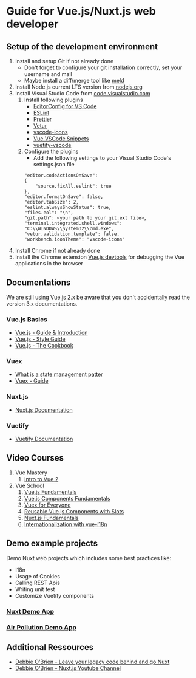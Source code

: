 # Guide for Vue.js/Nuxt.js web developer

## Setup of the development environment
1. Install and setup Git if not already done
    - Don't forget to configure your git installation correctly, set your username and mail
    - Maybe install a diff/merge tool like [meld](https://meldmerge.org/)
2. Install Node.js current LTS version from [nodejs.org](https://nodejs.org/en/)
3. Install Visual Studio Code from [code.visualstudio.com](https://code.visualstudio.com)
    1. Install following plugins
        - [EditorConfig for VS Code](https://marketplace.visualstudio.com/items?itemName=EditorConfig.EditorConfig)
        - [ESLint](https://marketplace.visualstudio.com/items?itemName=dbaeumer.vscode-eslint)
        - [Prettier](https://marketplace.visualstudio.com/items?itemName=esbenp.prettier-vscode)
        - [Vetur](https://marketplace.visualstudio.com/items?itemName=octref.vetur)
        - [vscode-icons](https://marketplace.visualstudio.com/items?itemName=vscode-icons-team.vscode-icons)
        - [Vue VSCode Snippets](https://marketplace.visualstudio.com/items?itemName=sdras.vue-vscode-snippets)
        - [vuetify-vscode](https://marketplace.visualstudio.com/items?itemName=vuetifyjs.vuetify-vscode)
    2. Configure the plugins
        - Add the following settings to your Visual Studio Code's settings.json file
        ```
        "editor.codeActionsOnSave": 
        {
            "source.fixAll.eslint": true
        },
        "editor.formatOnSave": false,
        "editor.tabSize": 2,
        "eslint.alwaysShowStatus": true,
        "files.eol": "\n",
        "git.path": <your path to your git.ext file>,
        "terminal.integrated.shell.windows": "C:\\WINDOWS\\System32\\cmd.exe",
        "vetur.validation.template": false,
        "workbench.iconTheme": "vscode-icons"
        ```
4. Install Chrome if not already done
5. Install the Chrome extension [Vue.js devtools](https://chrome.google.com/webstore/detail/vuejs-devtools/nhdogjmejiglipccpnnnanhbledajbpd?hl=de) for debugging the Vue applications in the browser

## Documentations
We are still using Vue.js 2.x be aware that you don't accidentally read the version 3.x documentations.

### Vue.js Basics
- [Vue.js - Guide & Introduction](https://vuejs.org/v2/guide/)
- [Vue.js - Style Guide](https://vuejs.org/v2/style-guide/)
- [Vue.js - The Cookbook](https://vuejs.org/v2/cookbook/)

### Vuex
- [What is a state management patter](https://vuex.vuejs.org/#what-is-a-state-management-pattern)
- [Vuex - Guide](https://vuex.vuejs.org/guide/)

### Nuxt.js
- [Nuxt.js Documentation](https://nuxtjs.org/docs/2.x/get-started/installation)

### Vuetify
- [Vuetify Documentation](https://vuetifyjs.com/en/introduction/why-vuetify/#guide)

## Video Courses
1. Vue Mastery
    1. [Intro to Vue 2](https://www.vuemastery.com/courses/intro-to-vue-js)
2. Vue School
    1. [Vue.js Fundamentals](https://vueschool.io/courses/vuejs-fundamentals)
    2. [Vue.js Components Fundamentals](https://vueschool.io/courses/vuejs-components-fundamentals)
    3. [Vuex for Everyone](https://vueschool.io/courses/vuex-for-everyone)
    4. [Reusable Vue.js Components with Slots](https://vueschool.io/courses/reusable-vuejs-components-with-slots)
    5. [Nuxt.js Fundamentals](https://vueschool.io/courses/nuxtjs-fundamentals)
    6. [Internationalization with vue-i18n](https://vueschool.io/courses/internationalization-with-vue-i18n)

## Demo example projects
Demo Nuxt web projects which includes some best practices like:
- I18n
- Usage of Cookies
- Calling REST Apis
- Writing unit test
- Customize Vuetify components

### [Nuxt Demo App](https://github.com/Tobias-Doerner/nuxt-demo)
### [Air Pollution Demo App](https://github.com/Tobias-Doerner/Code.Now)

## Additional Ressources
- [Debbie O'Brien - Leave your legacy code behind and go Nuxt](https://youtu.be/FBEOIuDUZh4)
- [Debbie O'Brien - Nuxt.js Youtube Channel](https://www.youtube.com/watch?v=IRKx97XfiYI&list=PLtIMuymsF0jcsFDIAq6fGGU2kuOFrFPSm&index=1)
